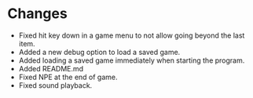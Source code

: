# Changes

* Fixed hit key down in a game menu to not allow going beyond the last item.
* Added a new debug option to load a saved game.
* Added loading a saved game immediately when starting the program.
* Added README.md
* Fixed NPE at the end of game.
* Fixed sound playback.